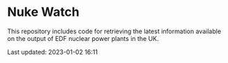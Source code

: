 # Nuke Watch

This repository includes code for retrieving the latest information available on the output of EDF nuclear power plants in the UK.

Last updated: 2023-01-02 16:11